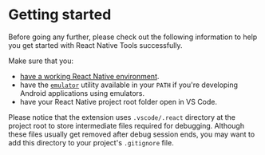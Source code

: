 # Getting started

Before going any further, please check out the following information to help you
get started with React Native Tools successfully.

Make sure that you:

-   [have a working React Native environment](https://reactnative.dev/docs/environment-setup).
-   have the
    [`emulator`](https://developer.android.com/studio/run/emulator-commandline)
    utility available in your `PATH` if you're developing Android applications
    using emulators.
-   have your React Native project root folder open in VS Code.

Please notice that the extension uses `.vscode/.react` directory at the project
root to store intermediate files required for debugging. Although these files
usually get removed after debug session ends, you may want to add this directory
to your project's `.gitignore` file.
